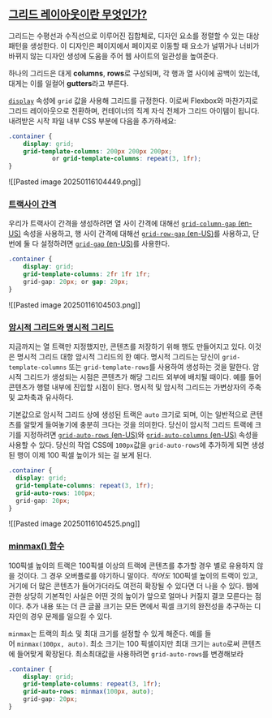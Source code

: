 ## [그리드 레이아웃이란 무엇인가?](https://developer.mozilla.org/ko/docs/Learn/CSS/CSS_layout/Grids#%EA%B7%B8%EB%A6%AC%EB%93%9C_%EB%A0%88%EC%9D%B4%EC%95%84%EC%9B%83%EC%9D%B4%EB%9E%80_%EB%AC%B4%EC%97%87%EC%9D%B8%EA%B0%80)

그리드는 수평선과 수직선으로 이루어진 집합체로, 디자인 요소를 정렬할 수 있는 대상 패턴을 생성한다. 이 디자인은 페이지에서 페이지로 이동할 때 요소가 널뛰거나 너비가 바뀌지 않는 디자인 생성에 도움을 주어 웹 사이트의 일관성을 높여준다.

하나의 그리드은 대게 **columns**, **rows**로 구성되며, 각 행과 열 사이에 공백이 있는데, 대게는 이를 일컬어 **gutters**라고 부른다.

[`display`](https://developer.mozilla.org/ko/docs/Web/CSS/display) 속성에 `grid` 값을 사용해 그리드를 규정한다. 이로써 Flexbox와 마찬가지로 그리드 레이아웃으로 전환하며, 컨테이너의 직계 자식 전체가 그리드 아이템이 됩니다. 내려받은 시작 파일 내부 CSS 부분에 다음을 추가하세요:

```css
.container {
    display: grid;
    grid-template-columns: 200px 200px 200px;
			or grid-template-columns: repeat(3, 1fr);
}
```


![[Pasted image 20250116104449.png]]
### [트랙사이 간격](https://developer.mozilla.org/ko/docs/Learn/CSS/CSS_layout/Grids#%ED%8A%B8%EB%9E%99%EC%82%AC%EC%9D%B4_%EA%B0%84%EA%B2%A9)

우리가 트랙사이 간격을 생성하려면 열 사이 간격에 대해선 [`grid-column-gap` (en-US)](https://developer.mozilla.org/en-US/docs/Web/CSS/column-gap) 속성을 사용하고, 행 사이 간격에 대해선 [`grid-row-gap` (en-US)](https://developer.mozilla.org/en-US/docs/Web/CSS/row-gap)를 사용하고, 단번에 둘 다 설정하려면 [`grid-gap` (en-US)](https://developer.mozilla.org/en-US/docs/Web/CSS/gap)를 사용한다.

```css
.container {
    display: grid;
    grid-template-columns: 2fr 1fr 1fr;
    grid-gap: 20px; or gap: 20px;
}
```

![[Pasted image 20250116104503.png]]

### [암시적 그리드와 명시적 그리드](https://developer.mozilla.org/ko/docs/Learn/CSS/CSS_layout/Grids#%EC%95%94%EC%8B%9C%EC%A0%81_%EA%B7%B8%EB%A6%AC%EB%93%9C%EC%99%80_%EB%AA%85%EC%8B%9C%EC%A0%81_%EA%B7%B8%EB%A6%AC%EB%93%9C)

지금까지는 열 트랙만 지정했지만, 콘텐츠를 저장하기 위해 행도 만들어지고 있다. 이것은 명시적 그리드 대항 암시적 그리드의 한 예다. 명시적 그리드는 당신이 `grid-template-columns` 또는 `grid-template-rows`를 사용하여 생성하는 것을 말한다. 암시적 그리드가 생성되는 시점은 콘텐츠가 해당 그리드 외부에 배치될 때이다. 예를 들어 콘텐츠가 행렬 내부에 진입할 시점이 된다. 명시적 및 암시적 그리드는 가변상자의 주축 및 교차축과 유사하다.

기본값으로 암시적 그리드 상에 생성된 트랙은 `auto` 크기로 되며, 이는 일반적으로 콘텐츠를 알맞게 들여놓기에 충분히 크다는 것을 의미한다. 당신이 암시적 그리드 트랙에 크기를 지정하려면 [`grid-auto-rows` (en-US)](https://developer.mozilla.org/en-US/docs/Web/CSS/grid-auto-rows)와 [`grid-auto-columns` (en-US)](https://developer.mozilla.org/en-US/docs/Web/CSS/grid-auto-columns) 속성을 사용할 수 있다. 당신의 작업 CSS에 `100px`값을 `grid-auto-rows`에 추가하게 되면 생성된 행이 이제 100 픽셀 높이가 되는 걸 보게 된다.

```css
.container {
  display: grid;
  grid-template-columns: repeat(3, 1fr);
  grid-auto-rows: 100px;
  grid-gap: 20px;
}
```

![[Pasted image 20250116104525.png]]
### [minmax() 함수](https://developer.mozilla.org/ko/docs/Learn/CSS/CSS_layout/Grids#minmax_%ED%95%A8%EC%88%98)

100픽셀 높이의 트랙은 100픽셀 이상의 트랙에 콘텐츠를 추가할 경우 별로 유용하지 않을 것이다. 그 경우 오버플로를 야기하니 말이다. _적어도_ 100픽셀 높이의 트랙이 있고, 거기에 더 많은 콘텐츠가 들어가더라도 여전히 확장될 수 있다면 더 나을 수 있다. 웹에 관한 상당히 기본적인 사실은 어떤 것의 높이가 앞으로 얼마나 커질지 결코 모른다는 점이다. 추가 내용 또는 더 큰 글꼴 크기는 모든 면에서 픽셀 크기의 완전성을 추구하는 디자인의 경우 문제를 일으킬 수 있다.

`minmax`는 트랙의 최소 및 최대 크기를 설정할 수 있게 해준다. 예를 들어 `minmax(100px, auto)`. 최소 크기는 100 픽셀이지만 최대 크기는 `auto`로써 콘텐츠에 들어맞게 확장된다. 최소최대값을 사용하려면 `grid-auto-rows`를 변경해보라

```css
.container {
    display: grid;
    grid-template-columns: repeat(3, 1fr);
    grid-auto-rows: minmax(100px, auto);
    grid-gap: 20px;
}
```